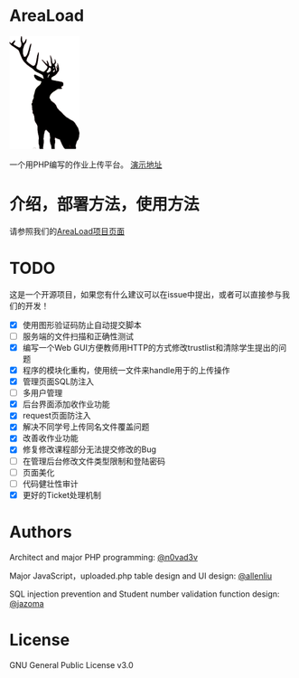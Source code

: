 # AreaLoad

![AreaLoad](./img/areaload.png)

一个用PHP编写的作业上传平台。
[演示地址](https://lunaluna.org/areaload)

# 介绍，部署方法，使用方法

请参照我们的[AreaLoad项目页面](https://lunaluna.org/areaload.html)

# TODO

这是一个开源项目，如果您有什么建议可以在issue中提出，或者可以直接参与我们的开发！

- [x] 使用图形验证码防止自动提交脚本
- [ ] 服务端的文件扫描和正确性测试
- [x] 编写一个Web GUI方便教师用HTTP的方式修改trustlist和清除学生提出的问题
- [x] 程序的模块化重构，使用统一文件来handle用于的上传操作
- [x] 管理页面SQL防注入
- [ ] 多用户管理
- [x] 后台界面添加收作业功能
- [x] request页面防注入
- [x] 解决不同学号上传同名文件覆盖问题
- [x] 改善收作业功能
- [x] 修复修改课程部分无法提交修改的Bug
- [ ] 在管理后台修改文件类型限制和登陆密码
- [ ] 页面美化
- [ ] 代码健壮性审计
- [x] 更好的Ticket处理机制

# Authors

Architect and major PHP programming:
[@n0vad3v](https://github.com/n0vad3v)

Major JavaScript，uploaded.php table design and UI design:
[@allenliu](https://github.com/allenliu123)

SQL injection prevention and Student number validation function design:
[@jazoma](https://github.com/jazoma)

# License

GNU General Public License v3.0
